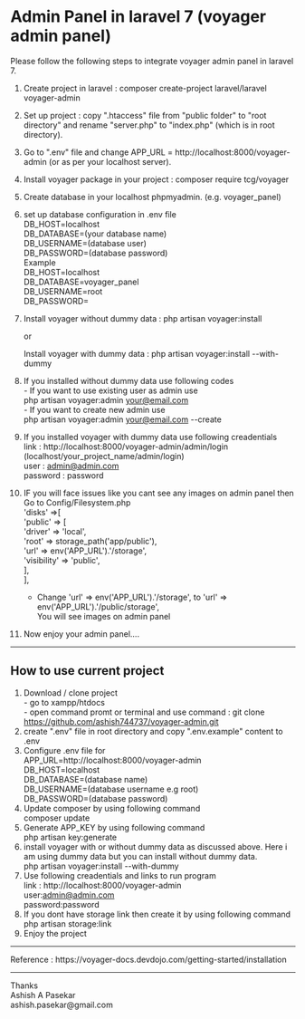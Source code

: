 # Admin Panel in laravel 7 (voyager admin panel)
Please follow the following steps to integrate voyager admin panel in laravel 7.
1. Create project in laravel : 
    composer create-project laravel/laravel voyager-admin
2. Set up project :
    copy ".htaccess" file from "public folder" to "root directory" and rename "server.php" to "index.php" (which is in root directory).
3. Go to ".env" file and change APP_URL = http://localhost:8000/voyager-admin  (or as per your localhost server).
4. Install voyager package in your project :
    composer require tcg/voyager
5. Create database in your localhost phpmyadmin. (e.g.  voyager_panel)
6. set up database configuration in .env file <br>
    DB_HOST=localhost<br>
    DB_DATABASE=(your database name)<br>
    DB_USERNAME=(database user)<br>
    DB_PASSWORD=(database password)<br>
Example<br>
    DB_HOST=localhost<br>
    DB_DATABASE=voyager_panel<br>
    DB_USERNAME=root<br>
    DB_PASSWORD=<br>
7. Install voyager without dummy data : 
    php artisan voyager:install
    
    or
    
   Install voyager with dummy data :
    php artisan voyager:install --with-dummy

8. If you installed without dummy data use following codes<br>
        - If you want to use existing user as admin use<br>
                php artisan voyager:admin your@email.com<br>
        - If you want to create new admin use<br>
                php artisan voyager:admin your@email.com --create<br>
                
9. If you installed voyager with dummy data use following creadentials<br>
        link : http://localhost:8000/voyager-admin/admin/login     (localhost/your_project_name/admin/login)<br>
        user : admin@admin.com<br>
        password : password<br>
10. IF you will face issues like you cant see any images on admin panel then<br>
     Go to Config/Filesystem.php<br>
     'disks' =>[<br>
        'public' => [<br>
            'driver' => 'local',<br>
            'root' => storage_path('app/public'),<br>
            'url' => env('APP_URL').'/storage',<br>
            'visibility' => 'public',<br>
        ],<br>
      ],<br>
       
       - Change 'url' => env('APP_URL').'/storage', to 'url' => env('APP_URL').'/public/storage',<br>
       You will see images on admin panel<br>
 11. Now enjoy your admin panel....
---------------------------------
 How to use current project 
---------------------------------
 1. Download / clone project <br>
        - go to xampp/htdocs <br>
        - open command promt or terminal and use command : git clone https://github.com/ashish744737/voyager-admin.git<br>
 2. create ".env" file in root directory and copy ".env.example" content to .env
 3. Configure .env file for<br>
        APP_URL=http://localhost:8000/voyager-admin<br>
        DB_HOST=localhost<br>
        DB_DATABASE=(database name)<br>
        DB_USERNAME=(database username e.g root)<br>
        DB_PASSWORD=(database password)<br>
 4. Update composer by using following command<br>
        composer update
 5. Generate APP_KEY by using following command<br>
        php artisan key:generate
 6. install voyager with or without dummy data as discussed above. Here i am using dummy data but you can install without dummy data.<br>
        php artisan voyager:install --with-dummy
 7. Use following creadentials and links to run program<br>
        link : http://localhost:8000/voyager-admin<br>
        user:admin@admin.com   <br>
        password:password<br>
 8. If you dont have storage link then create it by using following command<br>
        php artisan storage:link
 9. Enjoy the project<br>
<hr>
Reference : https://voyager-docs.devdojo.com/getting-started/installation
<hr>
Thanks<br>
Ashish A Pasekar<br>
ashish.pasekar@gmail.com<br>
        
        
    
    
    
